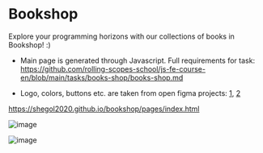 # Bookshop 

Explore your programming horizons with our collections of books in Bookshop! :)

- Main page is generated through Javascript. Full requirements for task: https://github.com/rolling-scopes-school/js-fe-course-en/blob/main/tasks/books-shop/books-shop.md

- Logo, colors, buttons etc. are taken from open figma projects: [1](https://www.figma.com/file/FVI75x5iJkZmbl9UlBjObD/Lbro-%7C-Brand-Guidelines-(Community)?node-id=15%3A21&t=z0Lo4B0L2yszfCC3-0), [2]( https://www.figma.com/file/vH8LhiIyygk1EuV0YgAdJF/Shopping-cart---web-application-(Community)?node-id=622%3A2446&t=Vu9thvSIJss0NCtN-0)

https://shegol2020.github.io/bookshop/pages/index.html

![image](https://user-images.githubusercontent.com/70282983/220666812-372f96dd-6d0d-4e9e-b20f-bc936ed45da5.png)

![image](https://github.com/shegol2020/bookshop/assets/70282983/8bd5dfb0-334f-4f4f-9f58-fec16fbdffe3)




